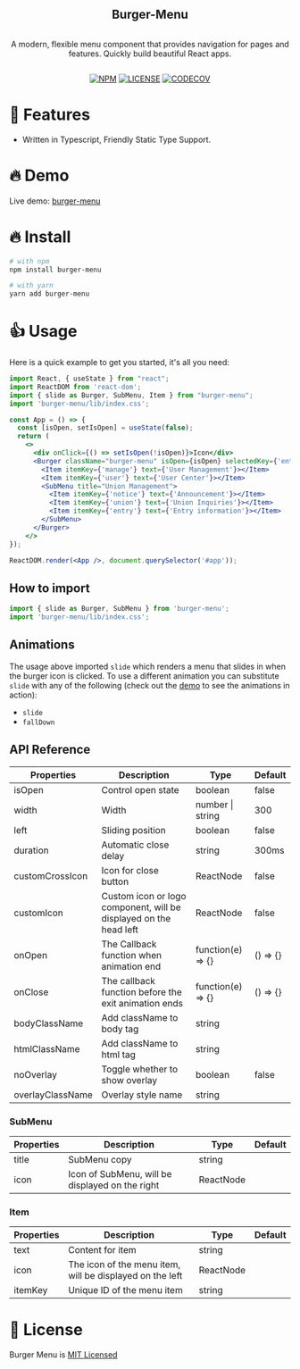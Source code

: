 <div align="center">
<article style="display: flex; flex-direction: column; align-items: center; justify-content: center;">
    <h1 style="width: 100%; text-align: center;">Burger-Menu</h1>
    <p>
        A modern, flexible menu component that provides navigation for pages and features. Quickly build beautiful React apps.
    </p>
</article>

<div align="center">

[![NPM][npm-badge]][npm-url] [![LICENSE][license-badge]][license-url]
[![CODECOV][codecov-badge]][codecov-url]

[npm-badge]: https://img.shields.io/npm/v/burger-menu
[npm-url]: https://www.npmjs.com/package/burger-menu
[license-badge]: https://img.shields.io/badge/license-MIT-orange
[license-url]: https://github.com/perezpz/burger-menu/blob/main/LICENSE
[codecov-badge]: https://img.shields.io/codecov/c/gh/perezpz/react-burger-menu
[codecov-url]: https://codecov.io/gh/perezpz/react-burger-menu

</div>

</div>

# 🎉 Features

- Written in Typescript, Friendly Static Type Support.

# 🔥 Demo

Live demo: [burger-menu](https://burger-menu-gold.vercel.app/)

# 🔥 Install

```sh
# with npm
npm install burger-menu

# with yarn
yarn add burger-menu

```

# 👍 Usage

Here is a quick example to get you started, it's all you need:

```jsx live=true dir="column"
import React, { useState } from "react";
import ReactDOM from 'react-dom';
import { slide as Burger, SubMenu, Item } from "burger-menu";
import 'burger-menu/lib/index.css';

const App = () => {
  const [isOpen, setIsOpen] = useState(false);
  return (
    <>
      <div onClick={() => setIsOpen(!isOpen)}>Icon</div>
      <Burger className="burger-menu" isOpen={isOpen} selectedKey={'entry'} onClose={() => setIsOpen(false)}>
        <Item itemKey={'manage'} text={'User Management'}></Item>
        <Item itemKey={'user'} text={'User Center'}></Item>
        <SubMenu title="Union Management">
          <Item itemKey={'notice'} text={'Announcement'}></Item>
          <Item itemKey={'union'} text={'Union Inquiries'}></Item>
          <Item itemKey={'entry'} text={'Entry information'}></Item>
        </SubMenu>
      </Burger>
    </>
});

ReactDOM.render(<App />, document.querySelector('#app'));
```

## How to import

```jsx
import { slide as Burger, SubMenu } from 'burger-menu';
import 'burger-menu/lib/index.css';
```

## Animations

The usage above imported `slide` which renders a menu that slides in when the burger icon is clicked. To use a different animation you can substitute `slide` with any of the following (check out the [demo](https://burger-menu-gold.vercel.app/) to see the animations in action):

- `slide`
- `fallDown`

## API Reference

| Properties       | Description                                                       | Type              | Default  |
| ---------------- | ----------------------------------------------------------------- | ----------------- | -------- |
| isOpen           | Control open state                                                | boolean           | false    |
| width            | Width                                                             | number \| string  | 300      |
| left             | Sliding position                                                  | boolean           | false    |
| duration         | Automatic close delay                                             | string            | 300ms    |
| customCrossIcon  | Icon for close button                                             | ReactNode         | false    |
| customIcon       | Custom icon or logo component, will be displayed on the head left | ReactNode         | false    |
| onOpen           | The Callback function when animation end                          | function(e) => {} | () => {} |
| onClose          | The callback function before the exit animation ends              | function(e) => {} | () => {} |
| bodyClassName    | Add className to body tag                                         | string            |          |
| htmlClassName    | Add className to html tag                                         | string            |          |
| noOverlay        | Toggle whether to show overlay                                    | boolean           | false    |
| overlayClassName | Overlay style name                                                | string            |          |

### SubMenu

| Properties | Description                                     | Type      | Default |
| ---------- | ----------------------------------------------- | --------- | ------- |
| title      | SubMenu copy                                    | string    |         |
| icon       | Icon of SubMenu, will be displayed on the right | ReactNode |         |

### Item

| Properties | Description                                              | Type      | Default |
| ---------- | -------------------------------------------------------- | --------- | ------- |
| text       | Content for item                                         | string    |         |
| icon       | The icon of the menu item, will be displayed on the left | ReactNode |         |
| itemKey    | Unique ID of the menu item                               | string    |         |

# 🎈 License

Burger Menu is [MIT Licensed](LICENSE)
